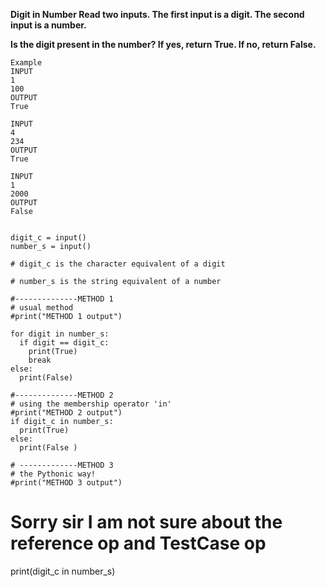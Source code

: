 <b>Digit in Number
Read two inputs. 
The first input is a digit.
The second input is a number.

Is the digit present in the number? If yes, return True.
If no, return False.</b>
 
```
Example 
INPUT
1
100
OUTPUT
True

INPUT
4
234
OUTPUT
True

INPUT
1
2000
OUTPUT
False

```

```

digit_c = input()
number_s = input()

# digit_c is the character equivalent of a digit  

# number_s is the string equivalent of a number 

#--------------METHOD 1 
# usual method 
#print("METHOD 1 output")

for digit in number_s: 
  if digit == digit_c:
    print(True)
    break
else:
  print(False)
  
#--------------METHOD 2 
# using the membership operator 'in' 
#print("METHOD 2 output")
if digit_c in number_s: 
  print(True)
else:
  print(False )
 
# -------------METHOD 3
# the Pythonic way! 
#print("METHOD 3 output")

```



# Sorry sir I am not sure about the reference op and TestCase op
print(digit_c in number_s) 
